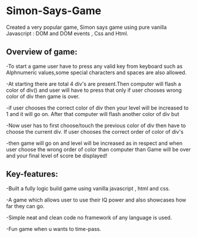 # Simon-Says-Game

Created a very popular game, Simon says game using pure vanilla Javascript : DOM and DOM events , Css and Html.

## Overview of game:

-To start a game user have to press any valid key from keyboard such as Alphnumeric values,some special characters and spaces are also allowed.

-At starting there are total 4 div's are present.Then computer will flash a color of div() and user will have to press that only if user chooses wrong color of div then game is over.

-if user chooses the correct color of div then your level will be increased to 1 and it will go on. After that computer will flash another color of div but 

-Now user has to first choose/touch the previous color of div then have to choose the current div. If user chooses the correct order of color of div's 

-then game will go on and level will be increased as in respect and when user choose the wrong order of color than computer than Game will be over and your final level of score be displayed!

## Key-features:

-Built a fully logic build game using vanilla javascript , html and css.

-A game which allows user to use their IQ power and also showcases how far they can go.

-Simple neat and clean code no framework of any language is used.

-Fun game when u wants to time-pass.
